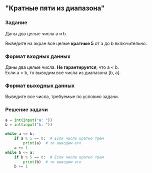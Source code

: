 ## "Кратные пяти из диапазона"

### Задание

Даны два целые числа a и b.

Выведите на экран все целые **кратные 5** от a до b включительно.

### Формат входных данных

Даны два целые числа. **Не гарантируется**, что a < b. \
Если a > b, то выводим все числа из диапазона [b, a].

### Формат выходных данных

Выведите все числа, требуемые по условию задачи.

### Решение задачи

```python
a = int(input("a: "))
b = int(input("b: "))

while a <= b:
    if a % 5 == 0:  # Если число кратно трем
        print(a)  # то выводим его
    a += 1
while b <= a:
    if b % 5 == 0:  # Если число кратно трем
        print(b)  # то выводим его
    b += 1

```
